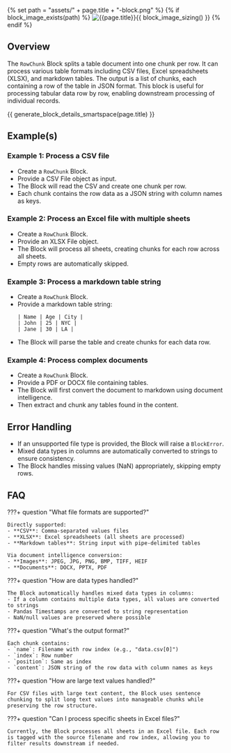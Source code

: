 {% set path = "assets/" + page.title + "-block.png" %}
{% if block_image_exists(path) %}
![{{page.title}}]({{path}}){{ block_image_sizing() }}
{% endif %}

## Overview
The `RowChunk` Block splits a table document into one chunk per row. It can process various table formats including CSV files, Excel spreadsheets (XLSX), and markdown tables. The output is a list of chunks, each containing a row of the table in JSON format. This block is useful for processing tabular data row by row, enabling downstream processing of individual records.

{{ generate_block_details_smartspace(page.title) }}

## Example(s)

### Example 1: Process a CSV file
- Create a `RowChunk` Block.
- Provide a CSV File object as input.
- The Block will read the CSV and create one chunk per row.
- Each chunk contains the row data as a JSON string with column names as keys.

### Example 2: Process an Excel file with multiple sheets
- Create a `RowChunk` Block.
- Provide an XLSX File object.
- The Block will process all sheets, creating chunks for each row across all sheets.
- Empty rows are automatically skipped.

### Example 3: Process a markdown table string
- Create a `RowChunk` Block.
- Provide a markdown table string: 
  ```
  | Name | Age | City |
  | John | 25 | NYC |
  | Jane | 30 | LA |
  ```
- The Block will parse the table and create chunks for each data row.

### Example 4: Process complex documents
- Create a `RowChunk` Block.
- Provide a PDF or DOCX file containing tables.
- The Block will first convert the document to markdown using document intelligence.
- Then extract and chunk any tables found in the content.

## Error Handling
- If an unsupported file type is provided, the Block will raise a `BlockError`.
- Mixed data types in columns are automatically converted to strings to ensure consistency.
- The Block handles missing values (NaN) appropriately, skipping empty rows.

## FAQ

???+ question "What file formats are supported?"

    Directly supported:
    - **CSV**: Comma-separated values files
    - **XLSX**: Excel spreadsheets (all sheets are processed)
    - **Markdown tables**: String input with pipe-delimited tables
    
    Via document intelligence conversion:
    - **Images**: JPEG, JPG, PNG, BMP, TIFF, HEIF
    - **Documents**: DOCX, PPTX, PDF

???+ question "How are data types handled?"

    The Block automatically handles mixed data types in columns:
    - If a column contains multiple data types, all values are converted to strings
    - Pandas Timestamps are converted to string representation
    - NaN/null values are preserved where possible

???+ question "What's the output format?"

    Each chunk contains:
    - `name`: Filename with row index (e.g., "data.csv[0]")
    - `index`: Row number
    - `position`: Same as index
    - `content`: JSON string of the row data with column names as keys

???+ question "How are large text values handled?"

    For CSV files with large text content, the Block uses sentence chunking to split long text values into manageable chunks while preserving the row structure.

???+ question "Can I process specific sheets in Excel files?"

    Currently, the Block processes all sheets in an Excel file. Each row is tagged with the source filename and row index, allowing you to filter results downstream if needed.